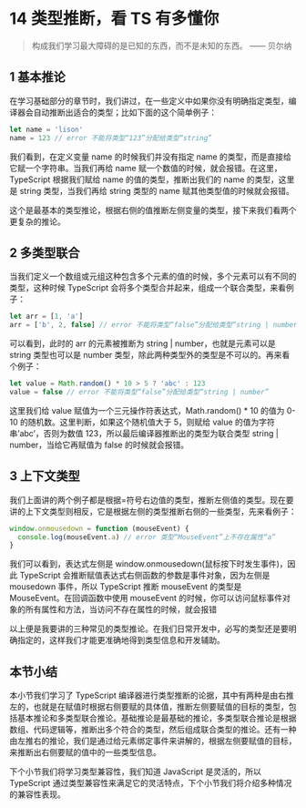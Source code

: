 # 14 类型推断，看 TS 有多懂你

> 构成我们学习最大障碍的是已知的东西，而不是未知的东西。 —— 贝尔纳

## 1 基本推论

在学习基础部分的章节时，我们讲过，在一些定义中如果你没有明确指定类型，编译器会自动推断出适合的类型；比如下面的这个简单例子：

```ts
let name = 'lison'
name = 123 // error 不能将类型“123”分配给类型“string”
```

我们看到，在定义变量 name 的时候我们并没有指定 name 的类型，而是直接给它赋一个字符串。当我们再给 name 赋一个数值的时候，就会报错。在这里，TypeScript 根据我们赋给 name 的值的类型，推断出我们的 name 的类型，这里是 string 类型，当我们再给 string 类型的 name 赋其他类型值的时候就会报错。

这个是最基本的类型推论，根据右侧的值推断左侧变量的类型，接下来我们看两个更复杂的推论。

## 2 多类型联合

当我们定义一个数组或元组这种包含多个元素的值的时候，多个元素可以有不同的类型，这种时候 TypeScript 会将多个类型合并起来，组成一个联合类型，来看例子：

```ts
let arr = [1, 'a']
arr = ['b', 2, false] // error 不能将类型“false”分配给类型“string | number”
```

可以看到，此时的 arr 的元素被推断为 string | number，也就是元素可以是 string 类型也可以是 number 类型，除此两种类型外的类型是不可以的。再来看个例子：

```ts
let value = Math.random() * 10 > 5 ? 'abc' : 123
value = false // error 不能将类型“false”分配给类型“string | number”
```

这里我们给 value 赋值为一个三元操作符表达式，Math.random() \* 10 的值为 0-10 的随机数。这里判断，如果这个随机值大于 5，则赋给 value 的值为字符串’abc’，否则为数值 123，所以最后编译器推断出的类型为联合类型 string | number，当给它再赋值为 false 的时候就会报错。

## 3 上下文类型

我们上面讲的两个例子都是根据=符号右边值的类型，推断左侧值的类型。现在要讲的上下文类型则相反，它是根据左侧的类型推断右侧的一些类型，先来看例子：

```js
window.onmousedown = function (mouseEvent) {
  console.log(mouseEvent.a) // error 类型“MouseEvent”上不存在属性“a”
}
```

我们可以看到，表达式左侧是 window.onmousedown(鼠标按下时发生事件)，因此 TypeScript 会推断赋值表达式右侧函数的参数是事件对象，因为左侧是 mousedown 事件，所以 TypeScript 推断 mouseEvent 的类型是 MouseEvent。在回调函数中使用 mouseEvent 的时候，你可以访问鼠标事件对象的所有属性和方法，当访问不存在属性的时候，就会报错

以上便是我要讲的三种常见的类型推论。在我们日常开发中，必写的类型还是要明确指定的，这样我们才能更准确地得到类型信息和开发辅助。

## 本节小结

本小节我们学习了 TypeScript 编译器进行类型推断的论据，其中有两种是由右推左的，也就是在赋值时根据右侧要赋的具体值，推断左侧要赋值的目标的类型，包括基本推论和多类型联合推论。基础推论是最基础的推论，多类型联合推论是根据数组、代码逻辑等，推断出多个符合的类型，然后组成联合类型的推论。还有一种由左推右的推论，我们是通过给元素绑定事件来讲解的，根据左侧要赋值的目标，来推断出右侧要赋的值中的一些类型信息。

下个小节我们将学习类型兼容性，我们知道 JavaScript 是灵活的，所以 TypeScript 通过类型兼容性来满足它的灵活特点，下个小节我们将介绍多种情况的兼容性表现。
